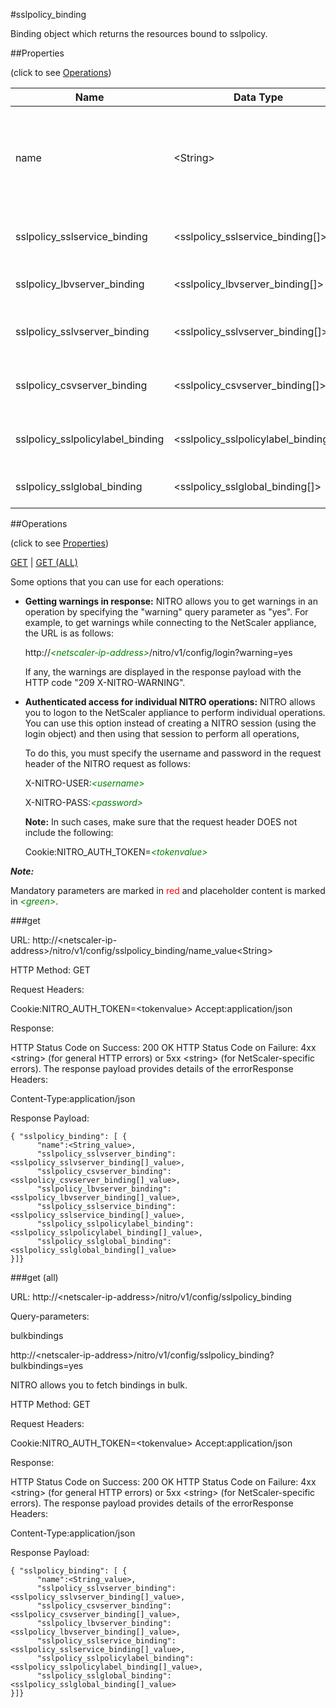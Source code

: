 #sslpolicy_binding

Binding object which returns the resources bound to sslpolicy.


##Properties 
<span>(click to see [Operations](#operations))</span>


<table><thead><tr><th>Name</th><th> Data Type</th><th> Permissions</th><th>Description</th></tr></thead><tbody><tr><td>name</td><td>&lt;String></td><td>Read-write</td><td>Name of the SSL policy for which to display detailed information.&lt;br>Minimum length = 1</td><tr><tr><td>sslpolicy_sslservice_binding</td><td>&lt;sslpolicy_sslservice_binding[]></td><td>Read-only</td><td>sslservice that can be bound to sslpolicy.</td><tr><tr><td>sslpolicy_lbvserver_binding</td><td>&lt;sslpolicy_lbvserver_binding[]></td><td>Read-only</td><td>lbvserver that can be bound to sslpolicy.</td><tr><tr><td>sslpolicy_sslvserver_binding</td><td>&lt;sslpolicy_sslvserver_binding[]></td><td>Read-only</td><td>sslvserver that can be bound to sslpolicy.</td><tr><tr><td>sslpolicy_csvserver_binding</td><td>&lt;sslpolicy_csvserver_binding[]></td><td>Read-only</td><td>csvserver that can be bound to sslpolicy.</td><tr><tr><td>sslpolicy_sslpolicylabel_binding</td><td>&lt;sslpolicy_sslpolicylabel_binding[]></td><td>Read-only</td><td>sslpolicylabel that can be bound to sslpolicy.</td><tr><tr><td>sslpolicy_sslglobal_binding</td><td>&lt;sslpolicy_sslglobal_binding[]></td><td>Read-only</td><td>sslglobal that can be bound to sslpolicy.</td><tr></tbody></table>
##Operations 
<span>(click to see [Properties](#properties))</span>


[GET](#get) | [GET (ALL)](#get-(all))


Some options that you can use for each operations:
<ul><li><p><b>Getting warnings in response:</b> NITRO allows you to get warnings in an operation by specifying the "warning" query parameter as "yes". For example, to get warnings while connecting to the NetScaler appliance, the URL is as follows:</p><p>http://<span style="color:green;font-style:italic;">&lt;netscaler-ip-address&gt;</span>/nitro/v1/config/login?warning=yes</p><p>If any, the warnings are displayed in the response payload with the HTTP code "209 X-NITRO-WARNING".</p></li><li><p><b>Authenticated access for individual NITRO operations:</b> NITRO allows you to logon to the NetScaler appliance to perform individual operations. You can use this option instead of creating a NITRO session (using the login object) and then using that session to perform all operations,</p><p>To do this, you must specify the username and password in the request header of the NITRO request as follows:</p><p>X-NITRO-USER:<span style="color:green;font-style:italic;">&lt;username&gt;</span></p><p>X-NITRO-PASS:<span style="color:green;font-style:italic;">&lt;password&gt;</span></p><p><b>Note:</b> In such cases, make sure that the request header DOES not include the following:</p><p>Cookie:NITRO_AUTH_TOKEN=<span style="color:green;font-style:italic;">&lt;tokenvalue&gt;</span></p></li></ul>



***Note:*** 
Mandatory parameters are marked in <span style="color:#FF0000;">red</span> and placeholder content is marked in <span style="color:green;font-style:italic">&lt;green&gt;</span>.

###get



URL: http://&lt;netscaler-ip-address&gt;/nitro/v1/config/sslpolicy_binding/name_value&lt;String&gt;
HTTP Method: GET
Request Headers:

Cookie:NITRO_AUTH_TOKEN=&lt;tokenvalue&gt;Accept:application/json

Response:
HTTP Status Code on Success: 200 OKHTTP Status Code on Failure: 4xx &lt;string&gt; (for general HTTP errors) or 5xx &lt;string&gt; (for NetScaler-specific errors). The response payload provides details of the errorResponse Headers:

Content-Type:application/json

Response Payload: ```{ "sslpolicy_binding": [ {      "name":<String_value>,      "sslpolicy_sslvserver_binding":<sslpolicy_sslvserver_binding[]_value>,      "sslpolicy_csvserver_binding":<sslpolicy_csvserver_binding[]_value>,      "sslpolicy_lbvserver_binding":<sslpolicy_lbvserver_binding[]_value>,      "sslpolicy_sslservice_binding":<sslpolicy_sslservice_binding[]_value>,      "sslpolicy_sslpolicylabel_binding":<sslpolicy_sslpolicylabel_binding[]_value>,      "sslpolicy_sslglobal_binding":<sslpolicy_sslglobal_binding[]_value>}]}```



###get (all)



URL: http://&lt;netscaler-ip-address&gt;/nitro/v1/config/sslpolicy_binding
Query-parameters:
bulkbindings
http://&lt;netscaler-ip-address&gt;/nitro/v1/config/sslpolicy_binding?bulkbindings=yes
NITRO allows you to fetch bindings in bulk.



HTTP Method: GET
Request Headers:

Cookie:NITRO_AUTH_TOKEN=&lt;tokenvalue&gt;Accept:application/json

Response:
HTTP Status Code on Success: 200 OKHTTP Status Code on Failure: 4xx &lt;string&gt; (for general HTTP errors) or 5xx &lt;string&gt; (for NetScaler-specific errors). The response payload provides details of the errorResponse Headers:

Content-Type:application/json

Response Payload: ```{ "sslpolicy_binding": [ {      "name":<String_value>,      "sslpolicy_sslvserver_binding":<sslpolicy_sslvserver_binding[]_value>,      "sslpolicy_csvserver_binding":<sslpolicy_csvserver_binding[]_value>,      "sslpolicy_lbvserver_binding":<sslpolicy_lbvserver_binding[]_value>,      "sslpolicy_sslservice_binding":<sslpolicy_sslservice_binding[]_value>,      "sslpolicy_sslpolicylabel_binding":<sslpolicy_sslpolicylabel_binding[]_value>,      "sslpolicy_sslglobal_binding":<sslpolicy_sslglobal_binding[]_value>}]}```



